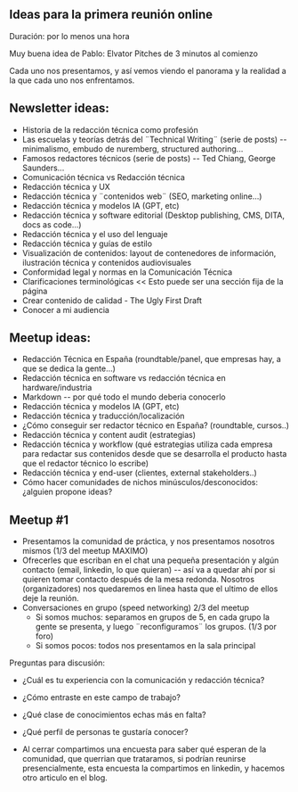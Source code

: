 ## Ideas para la primera reunión online

Duración: por lo menos una hora

Muy buena idea de Pablo: Elvator Pitches de 3 minutos al comienzo

Cada uno nos presentamos, y así vemos viendo el panorama y la realidad a la que cada uno nos enfrentamos.

## Newsletter ideas:
- Historia de la redacción técnica como profesión
- Las escuelas y teorías detrás del ¨Technical Writing¨ (serie de posts) -- minimalismo, embudo de nuremberg, structured authoring...
- Famosos redactores técnicos (serie de posts) -- Ted Chiang, George Saunders...
- Comunicación técnica vs Redacción técnica
- Redacción técnica y UX
- Redacción técnica y ¨contenidos web¨ (SEO, marketing online...)
- Redacción técnica y modelos IA (GPT, etc)
- Redacción técnica y software editorial (Desktop publishing, CMS, DITA, docs as code...)
- Redacción técnica y el uso del lenguaje
- Redacción técnica y guías de estilo
- Visualización de contenidos: layout de contenedores de información, ilustración técnica y contenidos audiovisuales
- Conformidad legal y normas en la Comunicación Técnica
- Clarificaciones terminológicas << Esto puede ser una sección fija de la página
- Crear contenido de calidad - The Ugly First Draft
- Conocer a mi audiencia


## Meetup ideas:
- Redacción Técnica en España (roundtable/panel, que empresas hay, a que se dedica la gente...)
- Redacción técnica en software vs redacción técnica en hardware/industria
- Markdown -- por qué todo el mundo deberia conocerlo
- Redacción técnica y modelos IA (GPT, etc)
- Redacción técnica y traducción/localización
- ¿Cómo conseguir ser redactor técnico en España? (roundtable, cursos..)
- Redacción técnica y content audit (estrategias)
- Redacción técnica y workflow (qué estrategias utiliza cada empresa para redactar sus contenidos desde que se desarrolla el producto hasta que el redactor técnico lo escribe)
- Redacción técnica y end-user (clientes, external stakeholders..)
- Cómo hacer comunidades de nichos minúsculos/desconocidos: ¿alguien propone ideas?


## Meetup #1

- Presentamos la comunidad de práctica, y nos presentamos nosotros mismos (1/3 del meetup MAXIMO)
- Ofrecerles que escriban en el chat una pequeña presentación y algún contacto (email, linkedin, lo que quieran) -- así va a quedar ahí por si quieren tomar contacto después de la mesa redonda. Nosotros (organizadores) nos quedaremos en linea hasta que el ultimo de ellos deje la reunión.
- Conversaciones en grupo (speed networking) 2/3 del meetup
  - Si somos muchos: separamos en grupos de 5, en cada grupo la gente se presenta, y luego ¨reconfiguramos¨ los grupos. (1/3 por foro)
  - Si somos pocos: todos nos presentamos en la sala principal

Preguntas para discusión:
- ¿Cuál es tu experiencia con la comunicación y redacción técnica?
- ¿Cómo entraste en este campo de trabajo?
- ¿Qué clase de conocimientos echas más en falta?
- ¿Qué perfil de personas te gustaría conocer?

- Al cerrar compartimos una encuesta para saber qué esperan de la comunidad, que querrian que trataramos, si podrían reunirse presencialmente, esta encuesta la compartimos en linkedin, y hacemos otro articulo en el blog.
